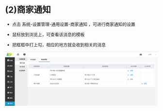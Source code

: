 # (2)商家通知

*   点击 系统-设置管理-通用设置-商家通知 ，可进行商家通知的设置

*   鼠标放到浏览上，可查看该消息的模板

*   把框框中打上勾，相应的地方就会收到相关的消息

![](images/screenshot_1554803362744.jpg)
